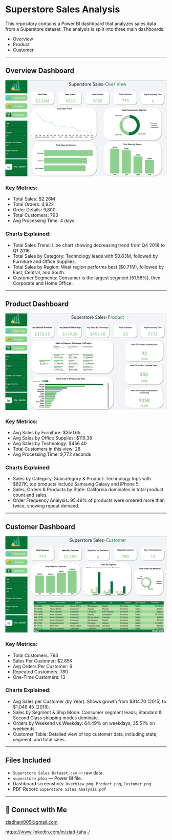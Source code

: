 # Superstore Sales Analysis

This repository contains a Power BI dashboard that analyzes sales data from a Superstore dataset. The analysis is split into three main dashboards:

- Overview
- Product
- Customer

---

## Overview Dashboard

![Overview Dashboard](./OverView.png)

### Key Metrics:
- Total Sales: $2.26M  
- Total Orders: 4,922  
- Order Details: 9,800  
- Total Customers: 793  
- Avg Processing Time: 4 days  

### Charts Explained:
- Total Sales Trend: Line chart showing decreasing trend from Q4 2018 to Q1 2016.
- Total Sales by Category: Technology leads with $0.83M, followed by Furniture and Office Supplies.
- Total Sales by Region: West region performs best ($0.71M), followed by East, Central, and South.
- Customer Segments: Consumer is the largest segment (51.58%), then Corporate and Home Office.

---

## Product Dashboard

![Product Dashboard](./Product.png)

### Key Metrics:
- Avg Sales by Furniture: $350.65  
- Avg Sales by Office Supplies: $119.38  
- Avg Sales by Technology: $456.40  
- Total Customers in this view: 28  
- Avg Processing Time: 9,772 seconds  

### Charts Explained:
- Sales by Category, Subcategory & Product: Technology tops with $827K; top products include Samsung Galaxy and iPhone 5.
- Sales, Orders & Products by State: California dominates in total product count and sales.
- Order Frequency Analysis: 95.49% of products were ordered more than twice, showing repeat demand.

---

## Customer Dashboard

![Customer Dashboard](./Customer.png)

### Key Metrics:
- Total Customers: 793  
- Sales Per Customer: $2.85K  
- Avg Orders Per Customer: 6  
- Repeated Customers: 780  
- One-Time Customers: 13  

### Charts Explained:
- Avg Sales per Customer (by Year): Shows growth from $814.70 (2015) to $1,046.45 (2018).
- Sales by Segment & Ship Mode: Consumer segment leads; Standard & Second Class shipping modes dominate.
- Orders by Weekend vs Weekday: 64.49% on weekdays, 35.51% on weekends.
- Customer Table: Detailed view of top customer data, including state, segment, and total sales.

---

## Files Included

- `Superstore Sales Dataset.csv` — raw data.
- `superstore.pbix` — Power BI file.
- Dashboard screenshots: `OverView.png`, `Product.png`, `Customer.png`
- PDF Report: `Superstore Sales Analysis.pdf`

---
## 🔗 Connect with Me

ziadhani005@gmail.com

https://www.linkedin.com/in/ziad-taha-/

